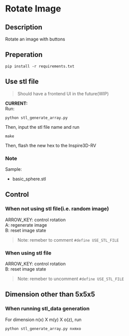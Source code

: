 # Rotate Image

## Description
Rotate an image with buttons

## Preperation
```
pip install -r requirements.txt 
```

## Use stl file
> Should have a frontend UI in the future(WIP)

**CURRENT:**<br>
Run:
```
python stl_generate_array.py
```
Then, input the stl file name and run
```
make
```
Then, flash the new hex to the Inspire3D-RV
### Note
Sample:
- basic_sphere.stl

## Control
### When not using stl file(i.e. random image)
ARROW_KEY: control rotation<br>
A: regenerate image<br>
B: reset image state
> Note: remeber to comment `#define USE_STL_FILE`
### When using stl file
ARROW_KEY: control rotation<br>
B: reset image state
> Note: remeber to uncomment `#define USE_STL_FILE`

## Dimension other than 5x5x5
### When running stl_data generation
For dimension n(x) X m(y) X o(z), run
```
python stl_generate_array.py nxmxo
```